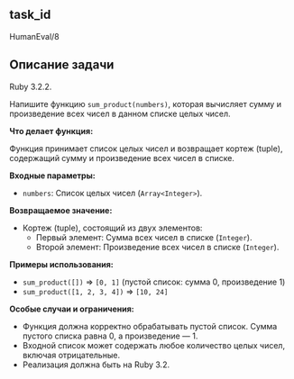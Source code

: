 ## task_id
HumanEval/8

## Описание задачи
Ruby 3.2.2.

Напишите функцию `sum_product(numbers)`, которая вычисляет сумму и произведение всех чисел в данном списке целых чисел.

**Что делает функция:**

Функция принимает список целых чисел и возвращает кортеж (tuple), содержащий сумму и произведение всех чисел в списке.

**Входные параметры:**

* `numbers`: Список целых чисел (`Array<Integer>`).

**Возвращаемое значение:**

* Кортеж (tuple), состоящий из двух элементов:
    * Первый элемент: Сумма всех чисел в списке (`Integer`).
    * Второй элемент: Произведение всех чисел в списке (`Integer`).

**Примеры использования:**

* `sum_product([])`  => `[0, 1]` (пустой список: сумма 0, произведение 1)
* `sum_product([1, 2, 3, 4])` => `[10, 24]`


**Особые случаи и ограничения:**

* Функция должна корректно обрабатывать пустой список.  Сумма пустого списка равна 0, а произведение — 1.
* Входной список может содержать любое количество целых чисел, включая отрицательные.
* Реализация должна быть на Ruby 3.2.


